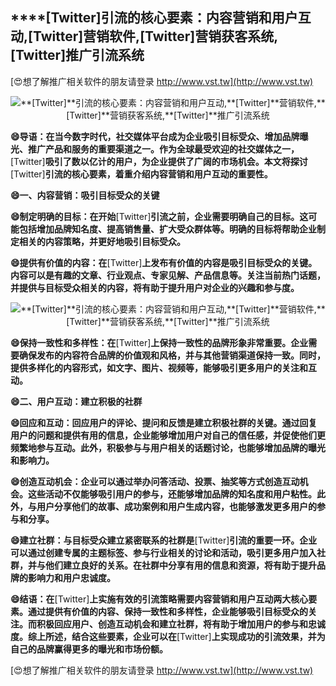 ## ****[Twitter]**引流的核心要素：内容营销和用户互动,**[Twitter]**营销软件,**[Twitter]**营销获客系统,**[Twitter]**推广引流系统**

[😍想了解推广相关软件的朋友请登录 http://www.vst.tw](http://www.vst.tw)

 <center><img src="https://vst.tw/MP4/tuiguang/png/4.png" alt="**[Twitter]**引流的核心要素：内容营销和用户互动,**[Twitter]**营销软件,**[Twitter]**营销获客系统,**[Twitter]**推广引流系统"></center>

**😄导语：在当今数字时代，社交媒体平台成为企业吸引目标受众、增加品牌曝光、推广产品和服务的重要渠道之一。作为全球最受欢迎的社交媒体之一，**[Twitter]**吸引了数以亿计的用户，为企业提供了广阔的市场机会。本文将探讨**[Twitter]**引流的核心要素，着重介绍内容营销和用户互动的重要性。**

**😄一、内容营销：吸引目标受众的关键**

**😄制定明确的目标：在开始**[Twitter]**引流之前，企业需要明确自己的目标。这可能包括增加品牌知名度、提高销售量、扩大受众群体等。明确的目标将帮助企业制定相关的内容策略，并更好地吸引目标受众。**

**😄提供有价值的内容：在**[Twitter]**上发布有价值的内容是吸引目标受众的关键。内容可以是有趣的文章、行业观点、专家见解、产品信息等。关注当前热门话题，并提供与目标受众相关的内容，将有助于提升用户对企业的兴趣和参与度。**

 <center><img src="https://vst.tw/MP4/tuiguang/png/6.png" alt="**[Twitter]**引流的核心要素：内容营销和用户互动,**[Twitter]**营销软件,**[Twitter]**营销获客系统,**[Twitter]**推广引流系统"></center>

**😄保持一致性和多样性：在**[Twitter]**上保持一致性的品牌形象非常重要。企业需要确保发布的内容符合品牌的价值观和风格，并与其他营销渠道保持一致。同时，提供多样化的内容形式，如文字、图片、视频等，能够吸引更多用户的关注和互动。**

**😄二、用户互动：建立积极的社群**

**😄回应和互动：回应用户的评论、提问和反馈是建立积极社群的关键。通过回复用户的问题和提供有用的信息，企业能够增加用户对自己的信任感，并促使他们更频繁地参与互动。此外，积极参与与用户相关的话题讨论，也能够增加品牌的曝光和影响力。**

**😄创造互动机会：企业可以通过举办问答活动、投票、抽奖等方式创造互动机会。这些活动不仅能够吸引用户的参与，还能够增加品牌的知名度和用户粘性。此外，与用户分享他们的故事、成功案例和用户生成内容，也能够激发更多用户的参与和分享。**

**😄建立社群：与目标受众建立紧密联系的社群是**[Twitter]**引流的重要一环。企业可以通过创建专属的主题标签、参与行业相关的讨论和活动，吸引更多用户加入社群，并与他们建立良好的关系。在社群中分享有用的信息和资源，将有助于提升品牌的影响力和用户忠诚度。**

**😄结语：在**[Twitter]**上实施有效的引流策略需要内容营销和用户互动两大核心要素。通过提供有价值的内容、保持一致性和多样性，企业能够吸引目标受众的关注。而积极回应用户、创造互动机会和建立社群，将有助于增加用户的参与和忠诚度。综上所述，结合这些要素，企业可以在**[Twitter]**上实现成功的引流效果，并为自己的品牌赢得更多的曝光和市场份额。**

[😍想了解推广相关软件的朋友请登录 http://www.vst.tw](http://www.vst.tw)



